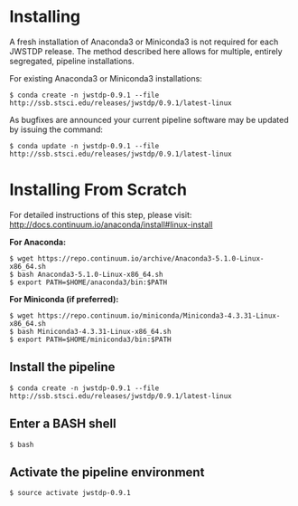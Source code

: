 # Installing

A fresh installation of Anaconda3 or Miniconda3 is not required for each JWSTDP release. The method described here allows for multiple, entirely segregated, pipeline installations.

For existing Anaconda3 or Miniconda3 installations:

```
$ conda create -n jwstdp-0.9.1 --file http://ssb.stsci.edu/releases/jwstdp/0.9.1/latest-linux
```

As bugfixes are announced your current pipeline software may be updated by issuing the command:

```
$ conda update -n jwstdp-0.9.1 --file http://ssb.stsci.edu/releases/jwstdp/0.9.1/latest-linux
```

# Installing From Scratch

For detailed instructions of this step, please visit: http://docs.continuum.io/anaconda/install#linux-install

**For Anaconda:**

```
$ wget https://repo.continuum.io/archive/Anaconda3-5.1.0-Linux-x86_64.sh
$ bash Anaconda3-5.1.0-Linux-x86_64.sh
$ export PATH=$HOME/anaconda3/bin:$PATH
```

**For Miniconda (if preferred):**

```
$ wget https://repo.continuum.io/miniconda/Miniconda3-4.3.31-Linux-x86_64.sh
$ bash Miniconda3-4.3.31-Linux-x86_64.sh
$ export PATH=$HOME/miniconda3/bin:$PATH
```

## Install the pipeline

```
$ conda create -n jwstdp-0.9.1 --file http://ssb.stsci.edu/releases/jwstdp/0.9.1/latest-linux
```

## Enter a BASH shell

```
$ bash
```

## Activate the pipeline environment

```
$ source activate jwstdp-0.9.1
```
